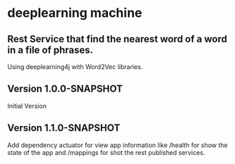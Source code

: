 # deeplearning machine

## Rest Service that find the nearest word of a word in a file of phrases.

Using deeplearning4j with Word2Vec libraries.

##  Version 1.0.0-SNAPSHOT

Initial Version

##  Version 1.1.0-SNAPSHOT

Add dependency actuator for view app information like /health for show the state of the app and /mappings for shot the rest published services.
